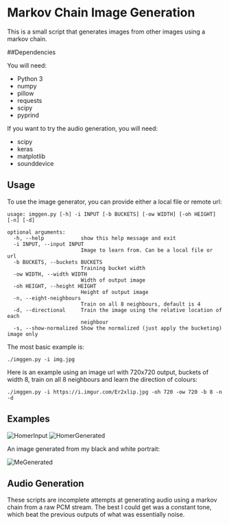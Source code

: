 # Markov Chain Image Generation

This is a small script that generates images from other images using a markov chain.

##Dependencies

You will need:

* Python 3
* numpy
* pillow
* requests
* scipy
* pyprind

If you want to try the audio generation, you will need:

* scipy
* keras
* matplotlib
* sounddevice

## Usage

To use the image generator, you can provide either a local file or remote url:

```
usage: imggen.py [-h] -i INPUT [-b BUCKETS] [-ow WIDTH] [-oh HEIGHT] [-n] [-d]

optional arguments:
  -h, --help            show this help message and exit
  -i INPUT, --input INPUT
                        Image to learn from. Can be a local file or url
  -b BUCKETS, --buckets BUCKETS
                        Training bucket width
  -ow WIDTH, --width WIDTH
                        Width of output image
  -oh HEIGHT, --height HEIGHT
                        Height of output image
  -n, --eight-neighbours
                        Train on all 8 neighbours, default is 4
  -d, --directional     Train the image using the relative location of each
                        neighbour
  -s, --show-normalized Show the normalized (just apply the bucketing) image only

```
The most basic example is:
```
./imggen.py -i img.jpg
```

Here is an example using an image url with 720x720 output, buckets of width 8, train on all 8 neighbours and learn the direction of colours:
```
./imggen.py -i https://i.imgur.com/Er2xlip.jpg -oh 720 -ow 720 -b 8 -n -d
```

## Examples

![HomerInput](http://i.imgur.com/ql46UZL.png)
![HomerGenerated](http://i.imgur.com/QDqCIF9.png)

An image generated from my black and white portrait:

![MeGenerated](http://i.imgur.com/RtyeYAJ.png)

## Audio Generation

These scripts are incomplete attempts at generating audio using a markov chain from a raw PCM stream. The best I could get was a constant tone, which beat the previous outputs of what was essentially noise.
